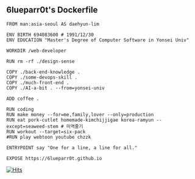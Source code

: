 ## 6lueparr0t's Dockerfile

```
FROM man:asia-seoul AS daehyun-lim

ENV BIRTH 694083600 # 1991/12/30
ENV EDUCATION "Master's Degree of Computer Software in Yonsei Univ"

WORKDIR /web-developer

RUN rm -rf ./design-sense

COPY ./back-end-knowledge .
COPY ./some-devops-skill .
COPY ./much-front-end .
COPY ./AI-a-bit . --from=yonsei-univ

ADD coffee .

RUN coding
RUN make money --for=me,family,lover --only=production
RUN eat pork-cutlet homemade-kimchijjigae korea-ramyun --except=seaweed-stem # 미역줄기
RUN workout --target=six-pack
#RUN play webtoon youtube chzzk

ENTRYPOINT say "One for a line, a line for all."

EXPOSE https://6lueparr0t.github.io
```
  
  [![Hits](https://hits.seeyoufarm.com/api/count/incr/badge.svg?url=https%3A%2F%2Fgithub.com%2F6lueparr0t&count_bg=%23338CFF&title_bg=%2301559A&icon=fluentd.svg&icon_color=%23FAFAFA&title=hits&edge_flat=true)](https://hits.seeyoufarm.com)
</div>
